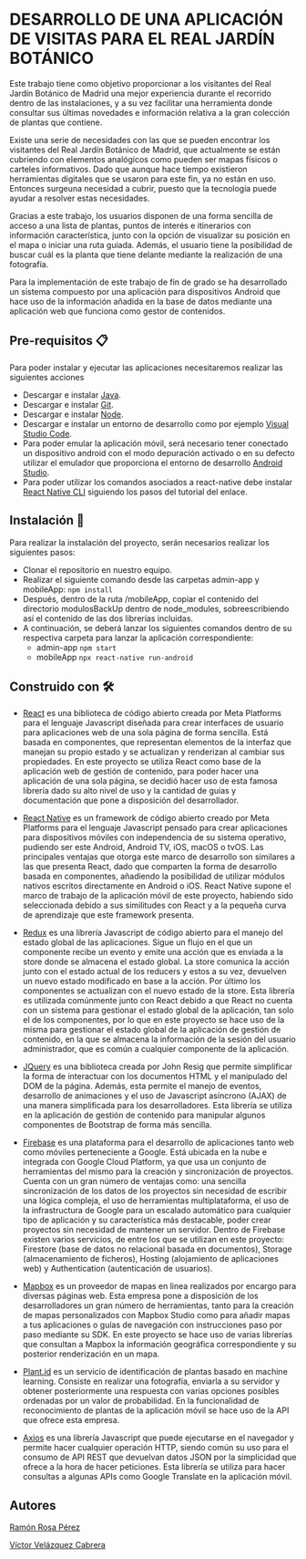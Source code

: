 # DESARROLLO DE UNA APLICACIÓN DE VISITAS PARA EL REAL JARDÍN BOTÁNICO

Este trabajo tiene como objetivo proporcionar a los visitantes del Real Jardín Botánico de Madrid una mejor experiencia durante el recorrido dentro de las instalaciones, y a su vez facilitar una herramienta donde consultar sus últimas novedades e información relativa a la gran colección de plantas que contiene.

Existe una serie de necesidades con las que se pueden encontrar los visitantes del Real Jardín Botánico de Madrid, que actualmente se están cubriendo con elementos analógicos como pueden ser mapas físicos o carteles informativos. Dado que aunque hace tiempo existieron herramientas digitales que se usaron para este fin, ya no están en uso. Entonces surgeuna necesidad a cubrir, puesto que la tecnología puede ayudar a resolver estas necesidades.

Gracias a este trabajo, los usuarios disponen de una forma sencilla de acceso a una lista de plantas, puntos de interés e itinerarios con información característica, junto con la opción de visualizar su posición en el mapa o iniciar una ruta guiada. Además, el usuario tiene la posibilidad de buscar cuál es la planta que tiene delante mediante la realización de una fotografía.

Para la implementación de este trabajo de fin de grado se ha desarrollado un sistema compuesto por una aplicación para dispositivos Android que hace uso de la información añadida en la base de datos mediante una aplicación web que funciona como gestor de contenidos.


## Pre-requisitos 📋

Para poder instalar y ejecutar las aplicaciones necesitaremos realizar las siguientes acciones

* Descargar e instalar [Java](https://www.oracle.com/es/java/technologies/javase/jdk11-archive-downloads.html). 
* Descargar e instalar [Git](https://git-scm.com/). 
* Descargar e instalar [Node](https://nodejs.org/es/download/).
* Descargar e instalar un entorno de desarrollo como por ejemplo [Visual Studio Code](https://code.visualstudio.com/download).
* Para poder emular la aplicación móvil, será necesario tener conectado un dispositivo android con el modo depuración activado o en su defecto utilizar el emulador que proporciona el entorno de desarrollo [Android Studio](https://nodejs.org/es/download/). 
* Para poder utilizar los comandos asociados a react-native debe instalar [React Native CLI](https://reactnative.dev/docs/environment-setup) siguiendo los pasos del tutorial del enlace.


## Instalación 🔧

Para realizar la instalación del proyecto, serán necesarios realizar los siguientes pasos:

* Clonar el repositorio en nuestro equipo.
* Realizar el siguiente comando desde las carpetas admin-app y mobileApp: ``` npm install ```
* Después, dentro de la ruta /mobileApp, copiar el contenido del directorio modulosBackUp dentro de node_modules, sobreescribiendo así el contenido de las dos librerías incluidas.
* A continuación, se deberá lanzar los siguientes comandos dentro de su respectiva carpeta para lanzar la aplicación correspondiente:
  *  admin-app ``` npm start ```
  *  mobileApp ``` npx react-native run-android ```


## Construido con 🛠️

* [React](https://es.reactjs.org/) es una biblioteca de código abierto creada por Meta Platforms para el lenguaje Javascript diseñada para crear interfaces de usuario para aplicaciones web de una sola página de forma sencilla. Está basada en componentes, que representan elementos de la interfaz que manejan su propio estado y se actualizan y renderizan al cambiar sus propiedades.
En este proyecto se utiliza React como base de la aplicación web de gestión de contenido, para poder hacer una aplicación de una sola página, se decidió hacer uso de esta famosa librería dado su alto nivel de uso y la cantidad de guías y documentación que pone a disposición del desarrollador.

* [React Native](https://reactnative.dev/) es un framework de código abierto creado por Meta Platforms para el lenguaje Javascript pensado para crear aplicaciones para dispositivos móviles con independencia de su sistema operativo, pudiendo ser este Android, Android TV, iOS, macOS o tvOS. Las principales ventajas que otorga este marco de desarrollo son similares a las que presenta React, dado que comparten la forma de desarrollo basada en componentes, añadiendo la posibilidad de utilizar módulos nativos escritos directamente en Android o iOS. React Native supone el marco de trabajo de la aplicación móvil de este proyecto, habiendo sido seleccionada debido a sus similitudes con React y a la pequeña curva de aprendizaje que este framework presenta.

* [Redux](https://es.redux.js.org/) es una librería Javascript de código abierto para el manejo del estado global de las aplicaciones. Sigue un flujo en el que un componente recibe un evento y emite una acción que es enviada a la store donde se almacena el estado global. La store comunica la acción junto con el estado actual de los reducers y estos a su vez, devuelven un nuevo estado modificado en base a la acción. Por último los componentes se actualizan con el nuevo estado de la store. Esta librería es utilizada comúnmente junto con React debido a que React no cuenta con un sistema para gestionar el estado global de la aplicación, tan solo el de los componentes, por lo que en este proyecto se hace uso de la misma para gestionar el estado global de la aplicación de gestión de contenido, en la que se almacena la información de la sesión del usuario administrador, que es común a cualquier componente de la aplicación.


* [JQuery](https://es.wikipedia.org/wiki/HTML5) es una biblioteca creada por John Resig que permite simplificar la forma de interactuar con los documentos HTML y el manipulado del DOM de la página. Además, esta permite el manejo de eventos, desarrollo de animaciones y el uso de Javascript asíncrono (AJAX) de una manera simplificada para los desarrolladores. Esta librería se utiliza en la aplicación de gestión de contenido para manipular algunos componentes de Bootstrap de forma más sencilla.

* [Firebase](https://firebase.google.com/) es una plataforma para el desarrollo de aplicaciones tanto web como móviles perteneciente a Google. Está ubicada en la nube e integrada con Google Cloud Platform, ya que usa un conjunto de herramientas del mismo para la creación y sincronización de proyectos. Cuenta con un gran número de ventajas como: una sencilla sincronización de los datos de los proyectos sin necesidad de escribir una lógica compleja, el uso de herramientas multiplataforma, el uso de la infrastructura de Google para un escalado automático para cualquier tipo de aplicación y su característica más destacable, poder crear proyectos sin necesidad de mantener un servidor. Dentro de Firebase existen varios servicios, de entre los que se utilizan en este proyecto: Firestore (base de datos no relacional basada en documentos), Storage (almacenamiento de ficheros), Hosting (alojamiento de aplicaciones web) y Authentication (autenticación de usuarios).

* [Mapbox](https://www.mapbox.com/) es un proveedor de mapas en linea realizados por encargo para diversas páginas web. Esta empresa pone a disposición de los desarrolladores un gran número de herramientas, tanto para la creación de mapas personalizados con Mapbox Studio como para añadir mapas a tus aplicaciones o guías de navegación con instrucciones paso por paso mediante su SDK. En este proyecto se hace uso de varias librerías que consultan a Mapbox la información geográfica correspondiente y su posterior renderización en un mapa.

* [Plant.id](https://plant.id/) es un servicio de identificación de plantas basado en machine learning. Consiste en realizar una fotografía, enviarla a su servidor y obtener posteriormente una respuesta con varias opciones posibles ordenadas por un valor de probabilidad. En la funcionalidad de reconocimiento de plantas de la aplicación móvil se hace uso de la API que ofrece esta empresa.

* [Axios](https://axios-http.com/docs/intro) es una librería Javascript que puede ejecutarse en el navegador y permite hacer cualquier operación HTTP, siendo común su uso para el consumo de API REST que devuelvan datos JSON por la simplicidad que ofrece a la hora de hacer peticiones. Esta librería se utiliza para hacer consultas a algunas APIs como Google Translate en la aplicación móvil.

## Autores
[Ramón Rosa Pérez](https://github.com/Ramxnchv)

[Víctor Velázquez Cabrera](https://github.com/vicvelaz)
